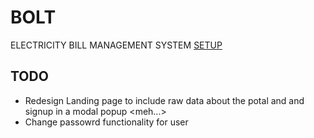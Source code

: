 # BOLT

ELECTRICITY BILL MANAGEMENT SYSTEM
[SETUP](https://github.com/ameenkhan07/ebill/wiki/SETUP)

## TODO
* Redesign Landing page to include raw data about the potal and and signup in a modal popup <meh...>
* Change passowrd functionality for user
